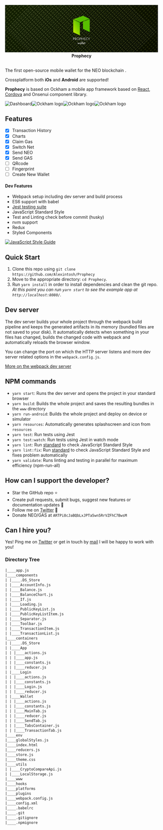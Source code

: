 <img src="https://github.com/Alexintosh/Prophecy/blob/master/logo.jpg?raw=true" alt="Ockham logo">

<div align="center"><strong> Prophecy </strong></div>
<br />

 The first open-source mobile wallet for the NEO blockchain  .

 Crossplatform both <b>iOs</b> and <b>Android</b> are supported!

<b>Prophecy</b> is based on Ockham a mobile app framework based on [React](https://facebook.github.io/react/), [Cordova](https://cordova.apache.org/) and Onsenui component library.

<img src="https://github.com/Alexintosh/Prophecy/blob/feature/SendAsset/screenshots/ScreenShot2.png?raw=true" alt="Dashboard" width="200"><img src="https://github.com/Alexintosh/Prophecy/blob/feature/SendAsset/screenshots/ScreenShot4.png?raw=true" alt="Ockham logo" width="200"><img src="https://github.com/Alexintosh/Prophecy/blob/feature/SendAsset/screenshots/ScreenShot1.png?raw=true" alt="Ockham logo" width="200"><img src="https://github.com/Alexintosh/Prophecy/blob/feature/SendAsset/screenshots/ScreenShot3.png?raw=true" alt="Ockham logo" width="200">
## <a name="features"></a>Features

- [X] Transaction History
- [X] Charts
- [X] Claim Gas
- [X] Switch Net
- [X] Send NEO
- [X] Send GAS
- [ ] QRcode
- [ ] Fingerprint
- [ ] Create New Wallet

#### Dev Features
* Webpack setup including dev server and build process
* ES6 support with babel
* <a href="https://facebook.github.io/jest/docs/">Jest testing suite</a>
* JavaScript Standard Style
* Test and Linting check before commit (husky)
* nvm support
* Redux
* Styled Components

[![JavaScript Style Guide](https://cdn.rawgit.com/standard/standard/master/badge.svg)](https://github.com/standard/standard)


## <a name="start"></a> Quick Start

1. Clone this repo using `git clone https://github.com/Alexintosh/Prophecy`
2. Move to the appropriate directory: `cd Prophecy`.<br />
3. Run `yarn install` in order to install dependencies and clean the git repo.<br />
   *At this point you can run `yarn start` to see the example app at `http://localhost:8080/`.*

## <a name="dev-server"></a>Dev server
The dev server builds your whole project through the webpack build pipeline and keeps the generated artifacts in its memory (bundled files are not saved to your disk). It automatically detects when something in your files has changed, builds the changed code with webpack and automatically reloads the browser window.

You can change the port on which the HTTP server listens and more dev server related options in the `webpack.config.js`.

[More on the webpack dev server](https://webpack.js.org/configuration/dev-server/)

## <a name="npm-commands"></a>NPM commands

* `yarn start`: Runs the dev server and opens the project in your standard browser
* `yarn build`: Builds the whole project and saves the resulting bundles in the `www` directory
* `yarn run-android`: Builds the whole project and deploy on device or simulator
* `yarn resources`: Automatically generates splashscreen and icon from `resources`
* `yarn test`: Run tests using Jest
* `yarn test:watch`: Run tests using Jest in watch mode
* `yarn lint`: Run <a href="https://github.com/standard/standard">standard</a> to check JavaScript Standard Style 
* `yarn lint:fix`: Run <a href="https://github.com/standard/standard">standard</a> to check JavaScript Standard Style and fixes problem automatically
* `yarn validate`: Runs linting and testing in parallel for maximum efficiency (npm-run-all)


## How can I support the developer?
- Star the GitHub repo :star:
- Create pull requests, submit bugs, suggest new features or documentation updates :wrench:
- Follow me on [Twitter](https://twitter.com/alexintosh) :feet:
- Donate NEO/GAS at `ARTPi8cJaBQbLxJPTa5wn5RrVZFhC7BwsM` 

## Can I hire you?
Yes!  Ping me on [Twitter](https://twitter.com/alexintosh) or get in touch by [mail](mailto:alessio.d@gmail.com)
I will be happy to work with you!

### Directory Tree

```
|____app.js
|____components
| |____.DS_Store
| |____AccountInfo.js
| |____Balance.js
| |____BalanceChart.js
| |____If.js
| |____Loading.js
| |____PublicKeyList.js
| |____PublicKeyListItem.js
| |____Separator.js
| |____Toolbar.js
| |____TransactionItem.js
| |____TransactionList.js
|____containers
| |____.DS_Store
| |____App
| | |____actions.js
| | |____app.js
| | |____constants.js
| | |____reducer.js
| |____Login
| | |____actions.js
| | |____constants.js
| | |____Login.js
| | |____reducer.js
| |____Wallet
| | |____actions.js
| | |____constants.js
| | |____MainTab.js
| | |____reducer.js
| | |____SendTab.js
| | |____TabsContainer.js
| | |____TransactionTab.js
|____env
|____globalStyles.js
|____index.html
|____reducers.js
|____store.js
|____theme.css
|____utils
| |____CryptoCompareApi.js
| |____LocalStorage.js
|____www
|____hooks
|____platforms
|____plugins
|____webpack.config.js
|____config.xml
|____.babelrc
|____.git
|____.gitignore
|____.npmignore
```

<br />
